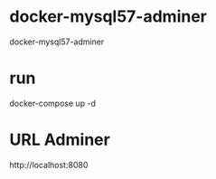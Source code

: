 # docker-mysql57-adminer
docker-mysql57-adminer

# run

docker-compose up -d

# URL Adminer

http://localhost:8080
